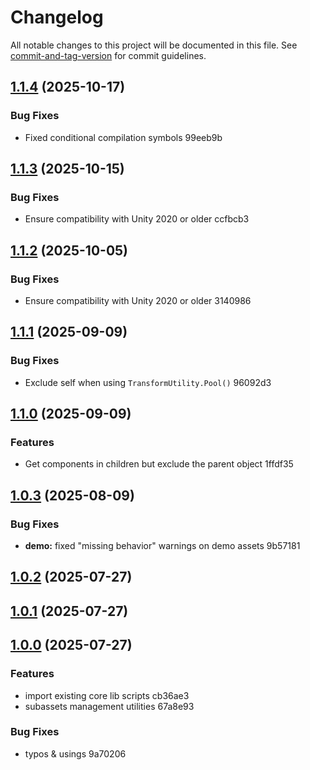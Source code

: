 # Changelog

All notable changes to this project will be documented in this file. See [commit-and-tag-version](https://github.com/absolute-version/commit-and-tag-version) for commit guidelines.

## [1.1.4](///compare/v1.1.3...v1.1.4) (2025-10-17)


### Bug Fixes

* Fixed conditional compilation symbols 99eeb9b

## [1.1.3](///compare/v1.1.2...v1.1.3) (2025-10-15)


### Bug Fixes

* Ensure compatibility with Unity 2020 or older ccfbcb3

## [1.1.2](///compare/v1.1.1...v1.1.2) (2025-10-05)


### Bug Fixes

* Ensure compatibility with Unity 2020 or older 3140986

## [1.1.1](///compare/v1.1.0...v1.1.1) (2025-09-09)


### Bug Fixes

* Exclude self when using `TransformUtility.Pool()` 96092d3

## [1.1.0](///compare/v1.0.3...v1.1.0) (2025-09-09)


### Features

* Get components in children but exclude the parent object 1ffdf35

## [1.0.3](///compare/v1.0.2...v1.0.3) (2025-08-09)


### Bug Fixes

* **demo:** fixed "missing behavior" warnings on demo assets 9b57181

## [1.0.2](///compare/v1.0.1...v1.0.2) (2025-07-27)

## [1.0.1](///compare/v1.0.0...v1.0.1) (2025-07-27)

## [1.0.0](///compare/v0.0.0...v1.0.0) (2025-07-27)


### Features

* import existing core lib scripts cb36ae3
* subassets management utilities 67a8e93


### Bug Fixes

* typos & usings 9a70206

